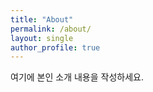 ```yaml
---
title: "About"
permalink: /about/
layout: single
author_profile: true
---
```


여기에 본인 소개 내용을 작성하세요.
